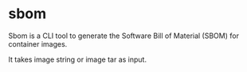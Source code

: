 # sbom
Sbom is a CLI tool to generate the Software Bill of Material (SBOM)  for container images.

It takes image string or image tar as input.
